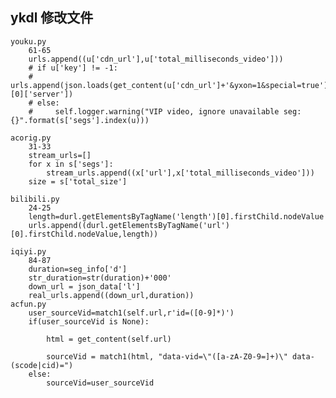 ## ykdl 修改文件
	youku.py
		61-65
		urls.append((u['cdn_url'],u['total_milliseconds_video']))
		# if u['key'] != -1:
		#     urls.append(json.loads(get_content(u['cdn_url']+'&yxon=1&special=true'))[0]['server'])
		# else:
		#     self.logger.warning("VIP video, ignore unavailable seg: {}".format(s['segs'].index(u)))

	acorig.py
		31-33
        stream_urls=[]
        for x in s['segs']:
            stream_urls.append((x['url'],x['total_milliseconds_video']))
        size = s['total_size']

    bilibili.py
		24-25
        length=durl.getElementsByTagName('length')[0].firstChild.nodeValue
        urls.append((durl.getElementsByTagName('url')[0].firstChild.nodeValue,length))
        
    iqiyi.py
    	84-87
        duration=seg_info['d']
        str_duration=str(duration)+'000'
        down_url = json_data['l']
        real_urls.append((down_url,duration))
    acfun.py
        user_sourceVid=match1(self.url,r'id=([0-9]*)')
        if(user_sourceVid is None):

            html = get_content(self.url)

            sourceVid = match1(html, "data-vid=\"([a-zA-Z0-9=]+)\" data-(scode|cid)=")
        else:
            sourceVid=user_sourceVid

